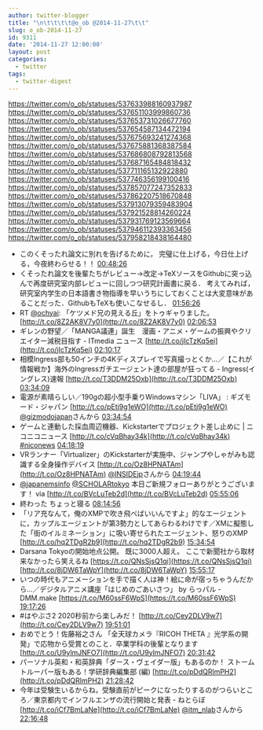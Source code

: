 ```yaml
---
author: twitter-blogger
title: "\n\t\t\t\t@o_ob @2014-11-27\t\t"
slug: o_ob-2014-11-27
id: 9311
date: '2014-11-27 12:00:00'
layout: post
categories:
  - twitter
tags:
  - twitter-digest
---
```


https://twitter.com/o_ob/statuses/537633988160937987 https://twitter.com/o_ob/statuses/537651103999860736 https://twitter.com/o_ob/statuses/537653731026677760 https://twitter.com/o_ob/statuses/537654587134472194 https://twitter.com/o_ob/statuses/537675693241274368 https://twitter.com/o_ob/statuses/537675881368387584 https://twitter.com/o_ob/statuses/537686808792813568 https://twitter.com/o_ob/statuses/537687165484818432 https://twitter.com/o_ob/statuses/537711165132922880 https://twitter.com/o_ob/statuses/537746356199100416 https://twitter.com/o_ob/statuses/537857077247352833 https://twitter.com/o_ob/statuses/537862207518670848 https://twitter.com/o_ob/statuses/537913079359483904 https://twitter.com/o_ob/statuses/537921528814260224 https://twitter.com/o_ob/statuses/537931769123569664 https://twitter.com/o_ob/statuses/537946112393363456 https://twitter.com/o_ob/statuses/537958218438164480  

*   このくそったれ論文に別れを告げるために， 完璧に仕上げる，今日仕上げる，今夜終わらせる！！ [00:48:26](https://twitter.com/o_ob/statuses/537633988160937987)
*   くそったれ論文を後輩たちがレビュー→改定→TeXソースをGithubに突っ込んで再度研究室内部レビューに回しつつ研究計画書に戻る． 考えてみれば，研究室内学生の日本語書き物指導を早いうちにしておくことは大変意味があることだった．GithubもTeXも使いこなせるし． [01:56:26](https://twitter.com/o_ob/statuses/537651103999860736)
*   RT [@ochyai](https://twitter.com/ochyai): 「ケツメド兄の見える丘」をトゥギャりました。 [http://t.co/8Z2AK8V7y0](http://t.co/8Z2AK8V7y0) [02:06:53](https://twitter.com/o_ob/statuses/537653731026677760)
*   ギレンの野望／「MANGA議連」誕生　漫画・アニメ・ゲームの振興やクリエイター減税目指す - ITmedia ニュース [http://t.co/jIcTzKq5ei](http://t.co/jIcTzKq5ei) [02:10:17](https://twitter.com/o_ob/statuses/537654587134472194)
*   相模Ingress部も50インチの4Kディスプレイで写真撮っとくか…／【これが情報戦か】海外のIngressガチエージェント達の部屋が狂ってる - Ingress(イングレス)速報 [http://t.co/T3DDM25Oxb](http://t.co/T3DDM25Oxb) [03:34:09](https://twitter.com/o_ob/statuses/537675693241274368)
*   電源が素晴らしい／190gの超小型手乗りWindowsマシン「LIVA」 : ギズモード・ジャパン [http://t.co/pEtj9g1eWO](http://t.co/pEtj9g1eWO) [@gizmodojapan](https://twitter.com/gizmodojapan)さんから [03:34:54](https://twitter.com/o_ob/statuses/537675881368387584)
*   ゲームと連動した採血周辺機器、Kickstarterでプロジェクト差し止めに | ニコニコニュース [http://t.co/cVqBhay34k](http://t.co/cVqBhay34k) [#niconews](https://twitter.com/search?q=%23niconews&src=hash) [04:18:19](https://twitter.com/o_ob/statuses/537686808792813568)
*   VRランナー「Virtualizer」のKickstarterが実施中、ジャンプやしゃがみも認識する全身操作デバイス [http://t.co/Oz8HPNATAm](http://t.co/Oz8HPNATAm) [@INSIDEjp](https://twitter.com/INSIDEjp)さんから [04:19:44](https://twitter.com/o_ob/statuses/537687165484818432)
*   [@japanemsinfo](https://twitter.com/japanemsinfo) [@SCHOLARtokyo](https://twitter.com/SCHOLARtokyo) 本日ご新規フォローありがとうございます！ via [http://t.co/BVcLuTeb2d](http://t.co/BVcLuTeb2d) [05:55:06](https://twitter.com/o_ob/statuses/537711165132922880)
*   終わった ちょっと寝る [08:14:56](https://twitter.com/o_ob/statuses/537746356199100416)
*   「リア充なんて，俺のXMPで吹き飛べばいいんですよ」的なエージェントに，カップルエージェントが第3勢力としてあらわるわけです／XMに擬態した「街のイルミネーション」に吸い寄せられたエージェント、怒りのXMP [http://t.co/hq2TDgR2b9](http://t.co/hq2TDgR2b9) [15:34:54](https://twitter.com/o_ob/statuses/537857077247352833)
*   Darsana Tokyoの開始地点公開。 既に3000人超え。 ここで新聞社から取材来なかったら笑えるね [https://t.co/QNsSjsQ1qi](https://t.co/QNsSjsQ1qi) [http://t.co/8jDW6TaWpY](http://t.co/8jDW6TaWpY) [15:55:17](https://twitter.com/o_ob/statuses/537862207518670848)
*   いつの時代もアニメーションを手で描く人は神！絵に命が宿っちゃうんだから…／デジタルアニメ講座「はじめのごあいさつ」 by らっパル - DMM.make [https://t.co/M60ssF6WpS](https://t.co/M60ssF6WpS) [19:17:26](https://twitter.com/o_ob/statuses/537913079359483904)
*   #はやぶさ2 2020秒前から楽しみだ！ [http://t.co/Cey2DLV9w7](http://t.co/Cey2DLV9w7) [19:51:01](https://twitter.com/o_ob/statuses/537921528814260224)
*   おめでとう！佐藤裕之さん 「全天球カメラ『RICOH THETA 』光学系の開発」で応物から受賞とのこと．卒業学科の後輩となります [http://t.co/U9ylmJNFO7](http://t.co/U9ylmJNFO7) [20:31:42](https://twitter.com/o_ob/statuses/537931769123569664)
*   パーソナル英和・和英辞典「ダース・ヴェイダー版」もあるのか！ ストームトルーパー版もある！学研辞典編集部 (編) [http://t.co/pDdQRlmPH2](http://t.co/pDdQRlmPH2) [21:28:42](https://twitter.com/o_ob/statuses/537946112393363456)
*   今年は受験生いるからね，受験直前がピークになったりするのがつらいところ／東京都内でインフルエンザの流行開始と発表 - ねとらぼ [http://t.co/iCf7BmLaNe](http://t.co/iCf7BmLaNe) [@itm_nlab](https://twitter.com/itm_nlab)さんから [22:16:48](https://twitter.com/o_ob/statuses/537958218438164480)